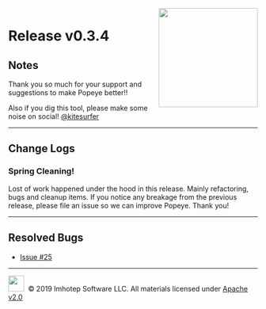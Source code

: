 <img src="https://raw.githubusercontent.com/derailed/popeye/master/assets/popeye.png" align="right" width="200" height="auto"/>

# Release v0.3.4

## Notes

Thank you so much for your support and suggestions to make Popeye better!!

Also if you dig this tool, please make some noise on social! [@kitesurfer](https://twitter.com/kitesurfer)

---

## Change Logs

### Spring Cleaning!

Lost of work happened under the hood in this release. Mainly refactoring, bugs and cleanup items. If you notice any breakage from the previous release, please file an issue so we can improve Popeye. Thank you!

---

## Resolved Bugs

+ [Issue #25](https://github.com/derailed/popeye/issues/25)

---

<img src="https://raw.githubusercontent.com/derailed/popeye/master/assets/imhotep_logo.png" width="32" height="auto"/>&nbsp; © 2019 Imhotep Software LLC. All materials licensed under [Apache v2.0](http://www.apache.org/licenses/LICENSE-2.0)
